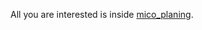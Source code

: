 All you are interested is inside [mico_planing](https://github.com/JerryHu1994/NRI-authoring-Backend/tree/master/src/mico_therbligs/mico_planning).
